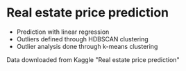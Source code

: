 # Real estate price prediction
- Prediction with linear regression
- Outliers defined through HDBSCAN clustering
- Outlier analysis done through k-means clustering


Data downloaded from Kaggle "Real estate price prediction"
